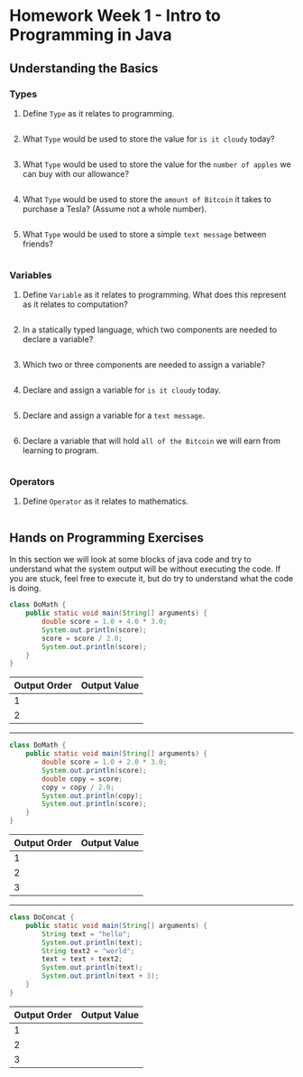 Homework Week 1 - Intro to Programming in Java
==============================================
Understanding the Basics
------------------------
### Types
1. Define `Type` as it relates to programming.
```markdown
```
2. What `Type` would be used to store the value for `is it cloudy` today?
```java
```
3. What `Type` would be used to store the value for the `number of apples` we can buy with our allowance?
```java
```
4. What `Type` would be used to store the `amount of Bitcoin` it takes to purchase a Tesla? (Assume not a whole number).
```java
```
5. What `Type` would be used to store a simple `text message` between friends?
```java
```
### Variables
1. Define `Variable` as it relates to programming. What does this represent as it relates to computation?
```java
```
2. In a statically typed language, which two components are needed to declare a variable?
```markdown
```
3. Which two or three components are needed to assign a variable?
```markdown
```
4. Declare and assign a variable for `is it cloudy` today.
```java
```
5. Declare and assign a variable for a `text message`.
```java
```
6. Declare a variable that will hold `all of the Bitcoin` we will earn from learning to program.
```java
```
### Operators
1. Define `Operator` as it relates to mathematics.
```markdown
```

Hands on Programming Exercises
------------------------------
In this section we will look at some blocks of java code and try to understand what the system output will be without executing the code. If you are stuck, feel free to execute it, but do try to understand what the code is doing. 
```java
class DoMath {
    public static void main(String[] arguments) {
        double score = 1.0 + 4.0 * 3.0;
        System.out.println(score);
        score = score / 2.0;
        System.out.println(score);
    }
}
```
| Output Order      | Output Value     |
| :---              |    :----:        |
| 1                 |                  |
| 2                 |                  |
____
```java
class DoMath {
    public static void main(String[] arguments) {
        double score = 1.0 + 2.0 * 3.0;
        System.out.println(score);
        double copy = score;
        copy = copy / 2.0;
        System.out.println(copy);
        System.out.println(score);
    }
}
```
| Output Order      | Output Value     |
| :---              |    :----:        |
| 1                 |                  |
| 2                 |                  |
| 3                 |                  |
___
```java
class DoConcat {
    public static void main(String[] arguments) {
        String text = "hello";
        System.out.println(text);
        String text2 = "world";
        text = text + text2;
        System.out.println(text);
        System.out.println(text + 3);
    }
}
```
| Output Order      | Output Value     |
| :---              |    :----:        |
| 1                 |                  |
| 2                 |                  |
| 3                 |                  |
